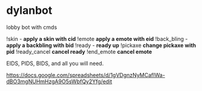 # dylanbot

lobby bot with cmds

!skin - **apply a skin with cid**
!emote **apply a emote with eid**
!back_bling - **apply a backbling with bid**
!ready - **ready up**
!pickaxe **change pickaxe with pid**
!ready_cancel **cancel ready**
!end_emote **cancel emote**

EIDS, PIDS, BIDS, and all you will need.

https://docs.google.com/spreadsheets/d/1gVDgnzNyMCafIWa-dBO3mgNUHmHzgA9O5sWbfQy2Yfg/edit
